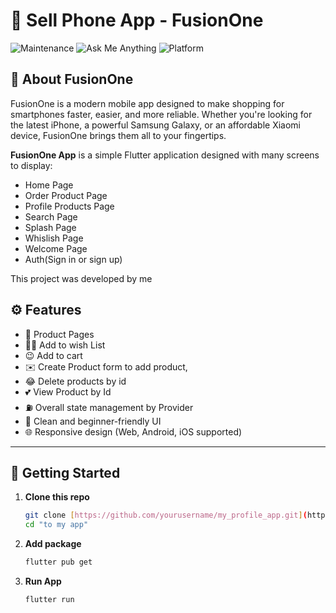 # 🎯 Sell Phone App - FusionOne

![Maintenance](https://img.shields.io/badge/Maintenance-yes-brightgreen) 
![Ask Me Anything](https://img.shields.io/badge/Ask%20me-anything-1abc9c.svg)
![Platform](https://img.shields.io/badge/Platform-Android%20%7C%20iOS%20%7C%20Web-blue)


## 📌 About FusionOne
FusionOne is a modern mobile app designed to make shopping for smartphones faster, easier, and more reliable. Whether you're looking for the latest iPhone, a powerful Samsung Galaxy, or an affordable Xiaomi device, FusionOne brings them all to your fingertips.

**FusionOne App** is a simple Flutter application designed with many screens to display:

- Home Page
- Order Product Page
- Profile Products Page
- Search Page
- Splash Page
- Whislish Page
- Welcome Page
- Auth(Sign in or sign up)

This project was developed by me

## ⚙️ Features

- 🧑 Product Pages
- 🤷‍♂️ Add to wish List
- 😉 Add to cart
- ✉️ Create Product form to add product, 
- 😂 Delete products by id
- 💕 View Product by Id
- ⛽ Overall state management by Provider
- 🎨 Clean and beginner-friendly UI
- 🌐 Responsive design (Web, Android, iOS supported)
---

## 🚀 Getting Started

1. **Clone this repo**
   ```bash
   git clone [https://github.com/yourusername/my_profile_app.git](https://github.com/bladeonfire2402/Fusion-one-sell-phone-app.git)
   cd "to my app"
2. **Add package**
   ```bash
   flutter pub get
3. **Run App**
   ```bash
   flutter run
   
   
